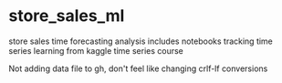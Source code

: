 # store_sales_ml
store sales time forecasting analysis
includes notebooks tracking time series learning from kaggle time series course

Not adding data file to gh, don't feel like changing crlf-lf conversions
